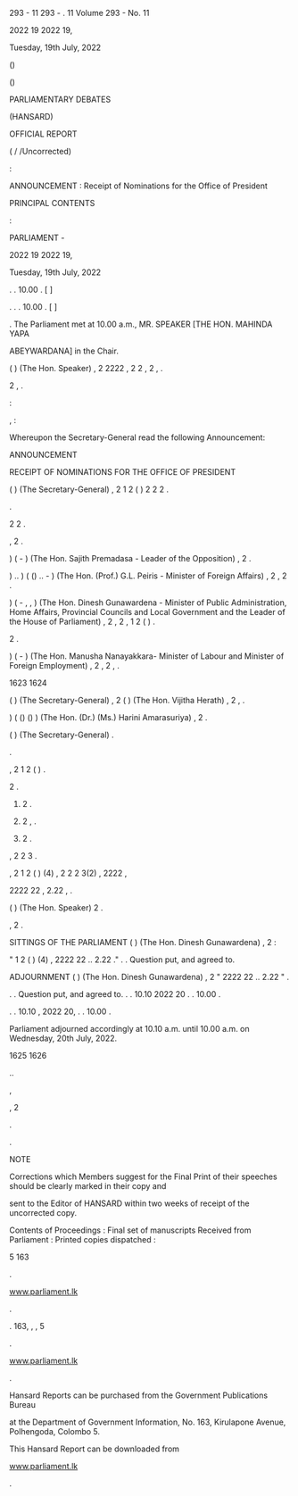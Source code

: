 293 - 11 293 - . 11 Volume 293 - No. 11

2022 19 2022 19,

Tuesday, 19th July, 2022

()

()

PARLIAMENTARY DEBATES

(HANSARD)

OFFICIAL REPORT

( / /Uncorrected)

:

ANNOUNCEMENT : Receipt of Nominations for the Office of President

PRINCIPAL CONTENTS

:

PARLIAMENT -

2022 19 2022 19,

Tuesday, 19th July, 2022

. . 10.00 . [ ]

. . . 10.00 . [ ]

. The Parliament met at 10.00 a.m., MR. SPEAKER [THE HON. MAHINDA YAPA

ABEYWARDANA] in the Chair.

( ) (The Hon. Speaker) , 2 2222 , 2 2 , 2 , .

2 , .

:

, :

Whereupon the Secretary-General read the following Announcement:

ANNOUNCEMENT

RECEIPT OF NOMINATIONS FOR THE OFFICE OF PRESIDENT

( ) (The Secretary-General) , 2 1 2 ( ) 2 2 2 .

.

2 2 .

, 2 .

) ( - ) (The Hon. Sajith Premadasa - Leader of the Opposition) , 2 .

) .. ) ( () .. - ) (The Hon. (Prof.) G.L. Peiris - Minister of Foreign Affairs) , 2 , 2 .

) ( - , , ) (The Hon. Dinesh Gunawardena - Minister of Public Administration, Home Affairs, Provincial Councils and Local Government and the Leader of the House of Parliament) , 2 , 2 , 1 2 ( ) .

2 .

) ( - ) (The Hon. Manusha Nanayakkara- Minister of Labour and Minister of Foreign Employment) , 2 , 2 , .

1623 1624

( ) (The Secretary-General) , 2 ( ) (The Hon. Vijitha Herath) , 2 , .

) ( () () ) (The Hon. (Dr.) (Ms.) Harini Amarasuriya) , 2 .

( ) (The Secretary-General) .

.

, 2 1 2 ( ) .

2 .

1. 2 .

2. 2 , .

3. 2 .

, 2 2 3 .

, 2 1 2 ( ) (4) , 2 2 2 3(2) , 2222 ,

2222 22 , 2.22 , .

( ) (The Hon. Speaker) 2 .

, 2 .

SITTINGS OF THE PARLIAMENT ( ) (The Hon. Dinesh Gunawardena) , 2 :

" 1 2 ( ) (4) , 2222 22 .. 2.22 ." . . Question put, and agreed to.

ADJOURNMENT ( ) (The Hon. Dinesh Gunawardena) , 2 " 2222 22 .. 2.22 " .

. . Question put, and agreed to. . . 10.10 2022 20 . . 10.00 .

. . 10.10 , 2022 20, . . 10.00 .

Parliament adjourned accordingly at 10.10 a.m. until 10.00 a.m. on Wednesday, 20th July, 2022.

1625 1626

..

,

, 2

.

.

NOTE

Corrections which Members suggest for the Final Print of their speeches should be clearly marked in their copy and

sent to the Editor of HANSARD within two weeks of receipt of the uncorrected copy.

Contents of Proceedings : Final set of manuscripts Received from Parliament : Printed copies dispatched :

5 163

.

www.parliament.lk

.

. 163, , , 5

.

www.parliament.lk

.

Hansard Reports can be purchased from the Government Publications Bureau

at the Department of Government Information, No. 163, Kirulapone Avenue, Polhengoda, Colombo 5.

This Hansard Report can be downloaded from

www.parliament.lk

.